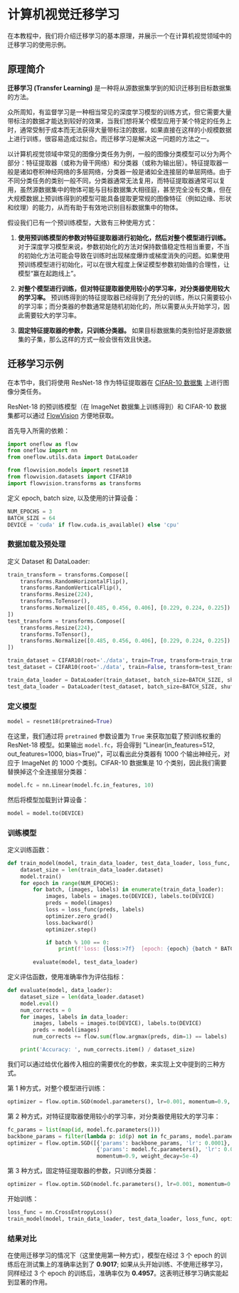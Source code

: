 # 计算机视觉迁移学习

在本教程中，我们将介绍迁移学习的基本原理，并展示一个在计算机视觉领域中的迁移学习的使用示例。

## 原理简介

**迁移学习 (Transfer Learning)** 是一种将从源数据集学到的知识迁移到目标数据集的方法。

众所周知，有监督学习是一种相当常见的深度学习模型的训练方式，但它需要大量带标注的数据才能达到较好的效果，当我们想将某个模型应用于某个特定的任务上时，通常受制于成本而无法获得大量带标注的数据，如果直接在这样的小规模数据上进行训练，很容易造成过拟合。而迁移学习是解决这一问题的方法之一。

以计算机视觉领域中常见的图像分类任务为例，一般的图像分类模型可以分为两个部分：特征提取器（或称为骨干网络）和分类器（或称为输出层）。特征提取器一般是诸如卷积神经网络的多层网络，分类器一般是诸如全连接层的单层网络。由于不同分类任务的类别一般不同，分类器通常无法复用，而特征提取器通常可以复用，虽然源数据集中的物体可能与目标数据集大相径庭，甚至完全没有交集，但在大规模数据上预训练得到的模型可能具备提取更常规的图像特征（例如边缘、形状和纹理）的能力，从而有助于有效地识别目标数据集中的物体。

假设我们已有一个预训练模型，大致有三种使用方式：

1. **使用预训练模型的参数对特征提取器进行初始化，然后对整个模型进行训练。** 对于深度学习模型来说，参数初始化的方法对保持数值稳定性相当重要，不当的初始化方法可能会导致在训练时出现梯度爆炸或梯度消失的问题。如果使用预训练模型进行初始化，可以在很大程度上保证模型参数初始值的合理性，让模型“赢在起跑线上”。

2. **对整个模型进行训练，但对特征提取器使用较小的学习率，对分类器使用较大的学习率。** 预训练得到的特征提取器已经得到了充分的训练，所以只需要较小的学习率；而分类器的参数通常是随机初始化的，所以需要从头开始学习，因此需要较大的学习率。

3. **固定特征提取器的参数，只训练分类器。** 如果目标数据集的类别恰好是源数据集的子集，那么这样的方式一般会很有效且快速。


## 迁移学习示例

在本节中，我们将使用 ResNet-18 作为特征提取器在 [CIFAR-10 数据集](http://www.cs.toronto.edu/~kriz/cifar.html) 上进行图像分类任务。

ResNet-18 的预训练模型（在 ImageNet 数据集上训练得到）和 CIFAR-10 数据集都可以通过 [FlowVision](https://github.com/Oneflow-Inc/vision) 方便地获取。


首先导入所需的依赖：

```python
import oneflow as flow
from oneflow import nn
from oneflow.utils.data import DataLoader

from flowvision.models import resnet18
from flowvision.datasets import CIFAR10
import flowvision.transforms as transforms
```

定义 epoch, batch size, 以及使用的计算设备：
```python
NUM_EPOCHS = 3
BATCH_SIZE = 64
DEVICE = 'cuda' if flow.cuda.is_available() else 'cpu'
```

### 数据加载及预处理

定义 Dataset 和 DataLoader:

```python
train_transform = transforms.Compose([
    transforms.RandomHorizontalFlip(),
    transforms.RandomVerticalFlip(),
    transforms.Resize(224),
    transforms.ToTensor(),
    transforms.Normalize([0.485, 0.456, 0.406], [0.229, 0.224, 0.225])
])
test_transform = transforms.Compose([
    transforms.Resize(224),
    transforms.ToTensor(),
    transforms.Normalize([0.485, 0.456, 0.406], [0.229, 0.224, 0.225])
])

train_dataset = CIFAR10(root='./data', train=True, transform=train_transform, download=True)
test_dataset = CIFAR10(root='./data', train=False, transform=test_transform, download=True)

train_data_loader = DataLoader(train_dataset, batch_size=BATCH_SIZE, shuffle=True, num_workers=4)
test_data_loader = DataLoader(test_dataset, batch_size=BATCH_SIZE, shuffle=False, num_workers=4)
```

### 定义模型

```python
model = resnet18(pretrained=True)
```
在这里，我们通过将 `pretrained` 参数设置为 `True` 来获取加载了预训练权重的 ResNet-18 模型。如果输出 `model.fc`，将会得到 "Linear(in_features=512, out_features=1000, bias=True)"，可以看出此分类器有 1000 个输出神经元，对应于 ImageNet 的 1000 个类别。CIFAR-10 数据集是 10 个类别，因此我们需要替换掉这个全连接层分类器：

```python
model.fc = nn.Linear(model.fc.in_features, 10)
```

然后将模型加载到计算设备：
```python
model = model.to(DEVICE)
```

### 训练模型

定义训练函数：
```python
def train_model(model, train_data_loader, test_data_loader, loss_func, optimizer):
    dataset_size = len(train_data_loader.dataset)
    model.train()
    for epoch in range(NUM_EPOCHS):
        for batch, (images, labels) in enumerate(train_data_loader):
            images, labels = images.to(DEVICE), labels.to(DEVICE)
            preds = model(images)
            loss = loss_func(preds, labels)
            optimizer.zero_grad()
            loss.backward()
            optimizer.step()

            if batch % 100 == 0:
                print(f'loss: {loss:>7f}  [epoch: {epoch} {batch * BATCH_SIZE:>5d}/{dataset_size:>5d}]')
    
        evaluate(model, test_data_loader)
```

定义评估函数，使用准确率作为评估指标：
```python
def evaluate(model, data_loader):
    dataset_size = len(data_loader.dataset)
    model.eval()
    num_corrects = 0
    for images, labels in data_loader:
        images, labels = images.to(DEVICE), labels.to(DEVICE)
        preds = model(images)
        num_corrects += flow.sum(flow.argmax(preds, dim=1) == labels)

    print('Accuracy: ', num_corrects.item() / dataset_size)
```

我们可以通过给优化器传入相应的需要优化的参数，来实现上文中提到的三种方式。

第 1 种方式，对整个模型进行训练：

```python
optimizer = flow.optim.SGD(model.parameters(), lr=0.001, momentum=0.9, weight_decay=5e-4)
```

第 2 种方式，对特征提取器使用较小的学习率，对分类器使用较大的学习率：

```python
fc_params = list(map(id, model.fc.parameters()))
backbone_params = filter(lambda p: id(p) not in fc_params, model.parameters())
optimizer = flow.optim.SGD([{'params': backbone_params, 'lr': 0.0001},
                            {'params': model.fc.parameters(), 'lr': 0.001}],
                            momentum=0.9, weight_decay=5e-4)
```

第 3 种方式，固定特征提取器的参数，只训练分类器：

```python
optimizer = flow.optim.SGD(model.fc.parameters(), lr=0.001, momentum=0.9, weight_decay=5e-4)
```

开始训练：

```python
loss_func = nn.CrossEntropyLoss()
train_model(model, train_data_loader, test_data_loader, loss_func, optimizer)
```

### 结果对比

在使用迁移学习的情况下（这里使用第一种方式），模型在经过 3 个 epoch 的训练后在测试集上的准确率达到了 **0.9017**; 如果从头开始训练、不使用迁移学习，同样经过 3 个 epoch 的训练后，准确率仅为 **0.4957**。这表明迁移学习确实能起到显著的作用。
